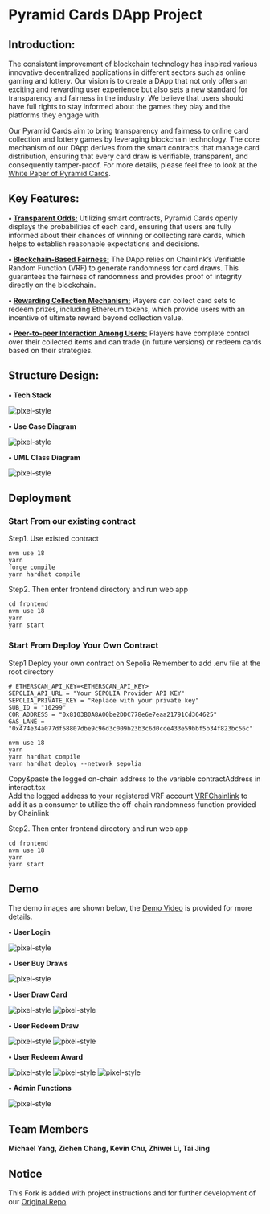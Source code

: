 # Pyramid Cards DApp Project

## Introduction:
The consistent improvement of blockchain technology has inspired various innovative decentralized applications in different sectors such as online gaming and lottery. Our vision is to create a DApp that not only offers an exciting and rewarding user experience but also sets a new standard for transparency and fairness in the industry. We believe that users should have full rights to stay informed about the games they play and the platforms they engage with. 

Our Pyramid Cards aim to bring transparency and fairness to online card collection and lottery games by leveraging blockchain technology. The core mechanism of our DApp derives from the smart contracts that manage card distribution, ensuring that every card draw is verifiable, transparent, and consequently tamper-proof. For more details, please feel free to look at the [White Paper of Pyramid Cards](https://github.com/FalKon1256/pyramid-cards-dapp/blob/main/Pyramid%20Cards%20White%20Paper.pdf).

## Key Features:
**• <ins>Transparent Odds:<ins>** Utilizing smart contracts, Pyramid Cards openly displays the probabilities of each card, ensuring that users are fully informed about their chances of winning or collecting rare cards, which helps to establish reasonable expectations and decisions.

**• <ins>Blockchain-Based Fairness:<ins>** The DApp relies on Chainlink’s Verifiable Random Function (VRF) to generate randomness for card draws. This guarantees the fairness of randomness and provides proof of integrity directly on the blockchain.

**• <ins>Rewarding Collection Mechanism:<ins>** Players can collect card sets to redeem prizes, including Ethereum tokens, which provide users with an incentive of ultimate reward beyond collection value.

**• <ins>Peer-to-peer Interaction Among Users:<ins>** Players have complete control over their collected items and can trade (in future versions) or redeem cards based on their strategies.

## Structure Design:

**• Tech Stack**

![pixel-style](https://raw.githubusercontent.com/FalKon1256/pyramid-cards-dapp/main/demo-images/571G_TechStack.jpeg)

**• Use Case Diagram**

![pixel-style](https://raw.githubusercontent.com/FalKon1256/pyramid-cards-dapp/main/demo-images/571G_ProjectUseCaseDiagram.jpeg)

**• UML Class Diagram**

![pixel-style](https://raw.githubusercontent.com/FalKon1256/pyramid-cards-dapp/main/demo-images/571G_ProjectClassDiagram.jpeg)


## Deployment
### Start From our existing contract
Step1. Use existed contract
```shell
nvm use 18
yarn
forge compile
yarn hardhat compile
```

Step2. Then enter frontend directory and run web app
```shell
cd frontend
nvm use 18
yarn
yarn start
```

### Start From Deploy Your Own Contract
Step1 Deploy your own contract on Sepolia
Remember to add .env file at the root directory
```shell
# ETHERSCAN_API_KEY=<ETHERSCAN_API_KEY>
SEPOLIA_API_URL = "Your SEPOLIA Provider API KEY"
SEPOLIA_PRIVATE_KEY = "Replace with your private key"
SUB_ID = "10299"
COR_ADDRESS = "0x8103B0A8A00be2DDC778e6e7eaa21791Cd364625"
GAS_LANE = "0x474e34a077df58807dbe9c96d3c009b23b3c6d0cce433e59bbf5b34f823bc56c"
```

```shell
nvm use 18
yarn
yarn hardhat compile
yarn hardhat deploy --network sepolia
```
Copy&paste the logged on-chain address to the variable contractAddress in interact.tsx  
Add the logged address to your registered VRF account [VRFChainlink](https://vrf.chain.link/) to add it as a consumer to utilize the off-chain randomness function provided by Chainlink

Step2. Then enter frontend directory and run web app
```shell
cd frontend
nvm use 18
yarn
yarn start
```

## Demo

The demo images are shown below, the [Demo Video](https://drive.google.com/file/d/1oecyLdpaKVN4XrhOf9X2ghhSB9vwwE4h/view?usp=sharing) is provided for more details.

**• User Login**

![pixel-style](https://raw.githubusercontent.com/FalKon1256/pyramid-cards-dapp/main/demo-images/1_user_login.png)

**• User Buy Draws**

![pixel-style](https://raw.githubusercontent.com/FalKon1256/pyramid-cards-dapp/main/demo-images/2_user_buy_draws.png)

**• User Draw Card**

![pixel-style](https://raw.githubusercontent.com/FalKon1256/pyramid-cards-dapp/main/demo-images/3_user_draw_card.png)
![pixel-style](https://raw.githubusercontent.com/FalKon1256/pyramid-cards-dapp/main/demo-images/3_user_draw_card_success.png)

**• User Redeem Draw**

![pixel-style](https://raw.githubusercontent.com/FalKon1256/pyramid-cards-dapp/main/demo-images/4_user_redeem_draw.png)
![pixel-style](https://raw.githubusercontent.com/FalKon1256/pyramid-cards-dapp/main/demo-images/4_user_redeem_draw_result.png)

**• User Redeem Award**

![pixel-style](https://raw.githubusercontent.com/FalKon1256/pyramid-cards-dapp/main/demo-images/5_user_redeem_award_owncards.png)
![pixel-style](https://raw.githubusercontent.com/FalKon1256/pyramid-cards-dapp/main/demo-images/5_user_redeem_award.png)
![pixel-style](https://raw.githubusercontent.com/FalKon1256/pyramid-cards-dapp/main/demo-images/5_user_redeem_award_success.png)

**• Admin Functions**

![pixel-style](https://raw.githubusercontent.com/FalKon1256/pyramid-cards-dapp/main/demo-images/6_admin_functions.png)

## Team Members
**Michael Yang, Zichen Chang, Kevin Chu, Zhiwei Li, Tai Jing**

## Notice
This Fork is added with project instructions and for further development of our [Original Repo](https://github.com/Will-Li-zw/571G).



